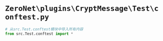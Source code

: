 # `ZeroNet\plugins\CryptMessage\Test\conftest.py`

```py
# 从src.Test.conftest模块中导入所有内容
from src.Test.conftest import *
```
